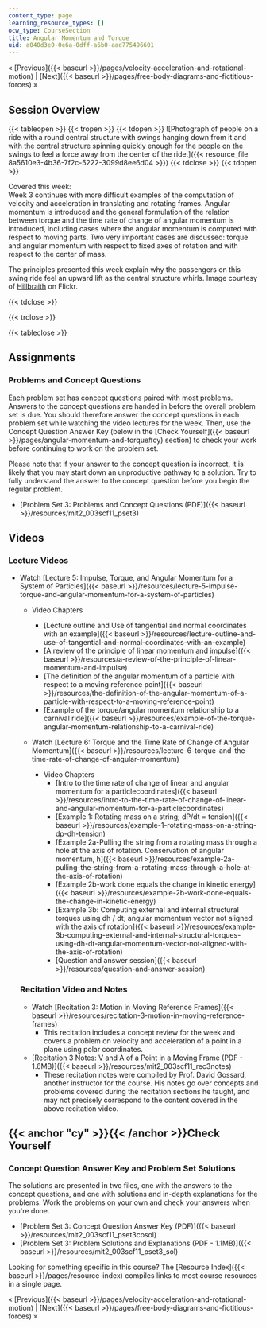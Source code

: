 ```yaml
---
content_type: page
learning_resource_types: []
ocw_type: CourseSection
title: Angular Momentum and Torque
uid: a040d3e0-0e6a-0dff-a6b0-aad775496601
---
```


« [Previous]({{< baseurl >}}/pages/velocity-acceleration-and-rotational-motion) | [Next]({{< baseurl >}}/pages/free-body-diagrams-and-fictitious-forces) »

Session Overview
----------------

{{< tableopen >}}
{{< tropen >}}
{{< tdopen >}}
![Photograph of people on a ride with a round central structure with swings hanging down from it and with the central structure spinning quickly enough for the people on the swings to feel a force away from the center of the ride.]({{< resource_file 8a5610e3-4b36-7f2c-5222-3099d8ee6d04 >}})
{{< tdclose >}}
{{< tdopen >}}


Covered this week:  
Week 3 continues with more difficult examples of the computation of velocity and acceleration in translating and rotating frames. Angular momentum is introduced and the general formulation of the relation between torque and the time rate of change of angular momentum is introduced, including cases where the angular momentum is computed with respect to moving parts. Two very important cases are discussed: torque and angular momentum with respect to fixed axes of rotation and with respect to the center of mass.

The principles presented this week explain why the passengers on this swing ride feel an upward lift as the central structure whirls. Image courtesy of [Hillbraith](http://www.flickr.com/photos/57458501@N00/2889312299/) on Flickr.


{{< tdclose >}}

{{< trclose >}}

{{< tableclose >}}

Assignments
-----------

### Problems and Concept Questions

Each problem set has concept questions paired with most problems. Answers to the concept questions are handed in before the overall problem set is due. You should therefore answer the concept questions in each problem set while watching the video lectures for the week. Then, use the Concept Question Answer Key (below in the [Check Yourself]({{< baseurl >}}/pages/angular-momentum-and-torque#cy) section) to check your work before continuing to work on the problem set.

Please note that if your answer to the concept question is incorrect, it is likely that you may start down an unproductive pathway to a solution. Try to fully understand the answer to the concept question before you begin the regular problem.

*   [Problem Set 3: Problems and Concept Questions (PDF)]({{< baseurl >}}/resources/mit2_003scf11_pset3)

Videos
------

### Lecture Videos

*   Watch [Lecture 5: Impulse, Torque, and Angular Momentum for a System of Particles]({{< baseurl >}}/resources/lecture-5-impulse-torque-and-angular-momentum-for-a-system-of-particles)
    
    *   Video Chapters
        *   [Lecture outline and Use of tangential and normal coordinates with an example]({{< baseurl >}}/resources/lecture-outline-and-use-of-tangential-and-normal-coordinates-with-an-example)
        *   [A review of the principle of linear momentum and impulse]({{< baseurl >}}/resources/a-review-of-the-principle-of-linear-momentum-and-impulse)
        *   [The definition of the angular momentum of a particle with respect to a moving reference point]({{< baseurl >}}/resources/the-definition-of-the-angular-momentum-of-a-particle-with-respect-to-a-moving-reference-point)
        *   [Example of the torque/angular momentum relationship to a carnival ride]({{< baseurl >}}/resources/example-of-the-torque-angular-momentum-relationship-to-a-carnival-ride)
    
    *   Watch [Lecture 6: Torque and the Time Rate of Change of Angular Momentum]({{< baseurl >}}/resources/lecture-6-torque-and-the-time-rate-of-change-of-angular-momentum)
        *   Video Chapters
            *   [Intro to the time rate of change of linear and angular momentum for a particlecoordinates]({{< baseurl >}}/resources/intro-to-the-time-rate-of-change-of-linear-and-angular-momentum-for-a-particlecoordinates)
            *   [Example 1: Rotating mass on a string; dP/dt = tension]({{< baseurl >}}/resources/example-1-rotating-mass-on-a-string-dp-dh-tension)
            *   [Example 2a-Pulling the string from a rotating mass through a hole at the axis of rotation. Conservation of angular momentum, h]({{< baseurl >}}/resources/example-2a-pulling-the-string-from-a-rotating-mass-through-a-hole-at-the-axis-of-rotation)
            *   [Example 2b-work done equals the change in kinetic energy]({{< baseurl >}}/resources/example-2b-work-done-equals-the-change-in-kinetic-energy)
            *   [Example 3b: Computing external and internal structural torques using dh / dt; angular momentum vector not aligned with the axis of rotation]({{< baseurl >}}/resources/example-3b-computing-external-and-internal-structural-torques-using-dh-dt-angular-momentum-vector-not-aligned-with-the-axis-of-rotation)
            *   [Question and answer session]({{< baseurl >}}/resources/question-and-answer-session)
    
    ### Recitation Video and Notes
    
    *   Watch [Recitation 3: Motion in Moving Reference Frames]({{< baseurl >}}/resources/recitation-3-motion-in-moving-reference-frames)
        *   This recitation includes a concept review for the week and covers a problem on velocity and acceleration of a point in a plane using polar coordinates.
    *   [Recitation 3 Notes: V and A of a Point in a Moving Frame (PDF - 1.6MB)]({{< baseurl >}}/resources/mit2_003scf11_rec3notes)
        *   These recitation notes were compiled by Prof. David Gossard, another instructor for the course. His notes go over concepts and problems covered during the recitation sections he taught, and may not precisely correspond to the content covered in the above recitation video.

{{< anchor "cy" >}}{{< /anchor >}}Check Yourself
------------------------------------------------

### Concept Question Answer Key and Problem Set Solutions

The solutions are presented in two files, one with the answers to the concept questions, and one with solutions and in-depth explanations for the problems. Work the problems on your own and check your answers when you're done.

*   [Problem Set 3: Concept Question Answer Key (PDF)]({{< baseurl >}}/resources/mit2_003scf11_pset3cosol)
*   [Problem Set 3: Problem Solutions and Explanations (PDF - 1.1MB)]({{< baseurl >}}/resources/mit2_003scf11_pset3_sol)

Looking for something specific in this course? The [Resource Index]({{< baseurl >}}/pages/resource-index) compiles links to most course resources in a single page.

« [Previous]({{< baseurl >}}/pages/velocity-acceleration-and-rotational-motion) | [Next]({{< baseurl >}}/pages/free-body-diagrams-and-fictitious-forces) »